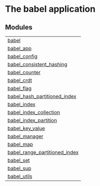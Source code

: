 

# The babel application #


## Modules ##


<table width="100%" border="0" summary="list of modules">
<tr><td><a href="https://gitlab.com/leapsight/babel/blob/develop/doc/babel.md" class="module">babel</a></td></tr>
<tr><td><a href="https://gitlab.com/leapsight/babel/blob/develop/doc/babel_app.md" class="module">babel_app</a></td></tr>
<tr><td><a href="https://gitlab.com/leapsight/babel/blob/develop/doc/babel_config.md" class="module">babel_config</a></td></tr>
<tr><td><a href="https://gitlab.com/leapsight/babel/blob/develop/doc/babel_consistent_hashing.md" class="module">babel_consistent_hashing</a></td></tr>
<tr><td><a href="https://gitlab.com/leapsight/babel/blob/develop/doc/babel_counter.md" class="module">babel_counter</a></td></tr>
<tr><td><a href="https://gitlab.com/leapsight/babel/blob/develop/doc/babel_crdt.md" class="module">babel_crdt</a></td></tr>
<tr><td><a href="https://gitlab.com/leapsight/babel/blob/develop/doc/babel_flag.md" class="module">babel_flag</a></td></tr>
<tr><td><a href="https://gitlab.com/leapsight/babel/blob/develop/doc/babel_hash_partitioned_index.md" class="module">babel_hash_partitioned_index</a></td></tr>
<tr><td><a href="https://gitlab.com/leapsight/babel/blob/develop/doc/babel_index.md" class="module">babel_index</a></td></tr>
<tr><td><a href="https://gitlab.com/leapsight/babel/blob/develop/doc/babel_index_collection.md" class="module">babel_index_collection</a></td></tr>
<tr><td><a href="https://gitlab.com/leapsight/babel/blob/develop/doc/babel_index_partition.md" class="module">babel_index_partition</a></td></tr>
<tr><td><a href="https://gitlab.com/leapsight/babel/blob/develop/doc/babel_key_value.md" class="module">babel_key_value</a></td></tr>
<tr><td><a href="https://gitlab.com/leapsight/babel/blob/develop/doc/babel_manager.md" class="module">babel_manager</a></td></tr>
<tr><td><a href="https://gitlab.com/leapsight/babel/blob/develop/doc/babel_map.md" class="module">babel_map</a></td></tr>
<tr><td><a href="https://gitlab.com/leapsight/babel/blob/develop/doc/babel_range_partitioned_index.md" class="module">babel_range_partitioned_index</a></td></tr>
<tr><td><a href="https://gitlab.com/leapsight/babel/blob/develop/doc/babel_set.md" class="module">babel_set</a></td></tr>
<tr><td><a href="https://gitlab.com/leapsight/babel/blob/develop/doc/babel_sup.md" class="module">babel_sup</a></td></tr>
<tr><td><a href="https://gitlab.com/leapsight/babel/blob/develop/doc/babel_utils.md" class="module">babel_utils</a></td></tr></table>


